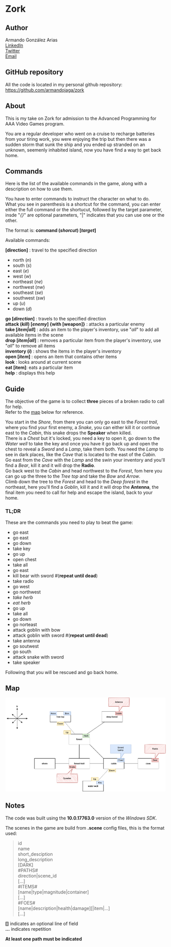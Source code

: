 # Zork

## Author
 Armando González Arias  
 [LinkedIn](https://www.linkedin.com/in/armandojaga/)  
 [Twitter](https://twitter.com/armandojaga)  
 [Email](mailto:me@armando.dev)  

 ## GitHub repository

All the code is located in my personal github repository:  
https://github.com/armandojaga/zork

## About
This is my take on Zork for admission to the Advanced Programming for AAA Video Games program.

You are a regular developer who went on a cruise to recharge batteries from your tiring work, you were enjoying the trip but then there was a sudden storm that sunk the ship and you ended up stranded on an unknown, seemenly inhabited island, now you have find a way to get back home.

## Commands

Here is the list of the available commands in the game, along with a description on how to use them.

You have to enter commands to instruct the character on what to do.  
What you see in parenthesis is a shortcut for the command, you can enter either the full command or the shortucut, 
followed by the target parameter, insde "*{}*" are optional parameters, "|" indicates that you can use one or the other.

The format is: **command (*shorcut*) [*target*]**

Available commands:  

**[direction]** : travel to the specified direction 
 - north (*n*)
 - south (*s*)
 - east (*e*)
 - west (*w*)
 - northeast (*ne*)
 - northwest (*nw*)
 - southeast (*se*)
 - southwest (*sw*)
 - up (*u*)
 - down (*d*)  

**go [*direction*]** : travels to the specified direction  
**attack (*kill*) [*enemy*] {with [weapon]}** : attacks a particular enemy  
**take [*item|all*]** : adds an item to the player's inventory, use "*all*" to add all available items in the scene  
**drop [*item|all*]** : removes a particular item from the player's inventory, use "*all*" to remove all items  
**inventory (*i*)** : shows the items in the player's inventory  
**open [*item*]** : opens an item that contains other items  
**look** : looks around at current scene  
**eat [**item**]**: eats a particular item  
**help** : displays this help  

## Guide

The objective of the game is to collect **three** pieces of a broken radio to call for help.  
Refer to the [map][map] below for reference.

You start in the *Shore*, from there you can only go east to the *Forest trail*, 
where you find your first enemy, a *Snake*, you can either kill it or continue east 
to the *Cabin*, this snake drops the **Speaker** when killed.  
There is a *Chest* but it's locked, you need a key to open it, go down to the *Water well* to take the key and once you have it go back up and open the chest to reveal a *Sword* and a *Lamp*, take them both.
You need the *Lamp* to see in dark places, like the *Cave* that is located to the east of the *Cabin*.  
Go east from the *Cave* with the *Lamp* and the swin your inventory and you'll find a *Bear*, kill it and it will drop the **Radio**.  
Go back west to the *Cabin* and head northwest to the *Forest*, fom here you can go up the three to the *Tree top* and take the *Bow* and *Arrow*.  
Climb down the tree to the *Forest* and head to the *Deep forest* in the northeast, here you'll find a *Goblin*, kill it and it will drop the **Antenna**, the final item you need to call for help and escape the island, back to your home.


### TL;DR
These are the commands you need to play to beat the game:  
- go east
- go east
- go down
- take key
- go up
- open chest
- take all
- go east
- kill bear with sword #(**repeat until dead**)
- take radio
- go west
- go northwest
- *take herb*
- *eat herb*
- go up
- take all
- go down
- go norteast
- attack goblin with bow
- attack goblin with sword #(**repeat until dead**)
- take antenna
- go soutwest
- go south
- attack snake with sword
- take speaker

Following that you will be rescued and go back home.

## Map 
[map]: #map "Map"

![My Zork map](resources/map.PNG)

## Notes
The code was built using the **10.0.17763.0** version of the *Windows SDK*.

The scenes in the game are build from **.scene** config files, this is the format used:  

>id  
>name  
>short_desciption  
>long_description  
>[DARK]  
>#PATHS#  
>direction|scene_id  
>[...]  
>#ITEMS#  
>[name|type|magnitude|container]  
>[...]  
>#FOES#  
>[name|description|health|damage][|item|...]  
>[...]  

**[]** indicates an optional line of field  
**...** indicates repetition  

**At least one path must be indicated**